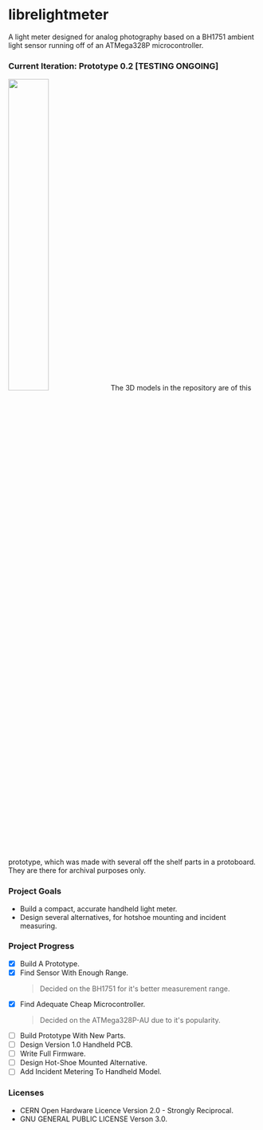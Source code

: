 # librelightmeter
A light meter designed for analog photography based on a BH1751 ambient light sensor running off of an ATMega328P microcontroller.

### Current Iteration: Prototype 0.2 [TESTING ONGOING]
<img src="https://imgur.com/pm2ZVXc.png" width=40% height=40%>
The 3D models in the repository are of this prototype, which was made with several off the shelf parts in a protoboard. They are there for archival purposes only.

### Project Goals
* Build a compact, accurate handheld light meter.
* Design several alternatives, for hotshoe mounting and incident measuring.

### Project Progress
- [x] Build A Prototype.
- [x] Find Sensor With Enough Range.
  > Decided on the BH1751 for it's better measurement range.
- [x] Find Adequate Cheap Microcontroller.
  > Decided on the ATMega328P-AU due to it's popularity.
- [ ] Build Prototype With New Parts.
- [ ] Design Version 1.0 Handheld PCB.
- [ ] Write Full Firmware.
- [ ] Design Hot-Shoe Mounted Alternative.
- [ ] Add Incident Metering To Handheld Model.

### Licenses
* CERN Open Hardware Licence Version 2.0 - Strongly Reciprocal.
* GNU GENERAL PUBLIC LICENSE Verson 3.0.
